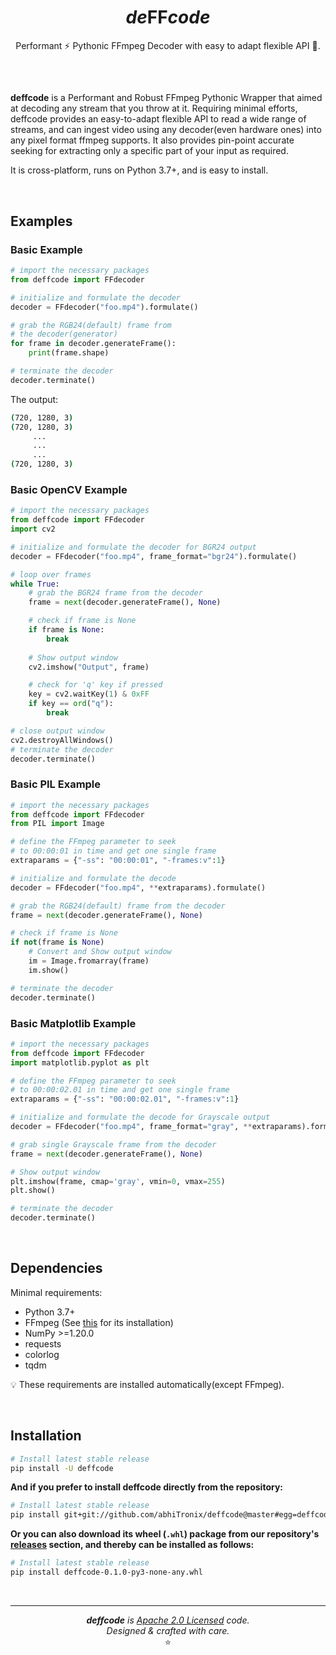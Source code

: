 <!--
===============================================
deffcode library source-code is deployed under the Apache 2.0 License:

Copyright (c) 2019 Abhishek Thakur(@abhiTronix) <abhi.una12@gmail.com>

Licensed under the Apache License, Version 2.0 (the "License");
you may not use this file except in compliance with the License.
You may obtain a copy of the License at

   http://www.apache.org/licenses/LICENSE-2.0

Unless required by applicable law or agreed to in writing, software
distributed under the License is distributed on an "AS IS" BASIS,
WITHOUT WARRANTIES OR CONDITIONS OF ANY KIND, either express or implied.
See the License for the specific language governing permissions and
limitations under the License.
===============================================
-->

<h1 align="center">
  <i>de</i><b>FF</b><i>code</i>
</h1>
<p align="center">Performant ⚡️ Pythonic FFmpeg Decoder with easy to adapt flexible API 🐍.</p>
<h2 align="center">
</h2>


&nbsp;

**deffcode** is a Performant and Robust FFmpeg Pythonic Wrapper that aimed at decoding any stream that you throw at it. Requiring minimal efforts, deffcode provides an easy-to-adapt flexible API to read a wide range of streams, and can ingest video using any decoder(even hardware ones) into any pixel format ffmpeg supports. It also provides pin-point accurate seeking for extracting only a specific part of your input as required. 

It is cross-platform, runs on Python 3.7+, and is easy to install.

&nbsp;


## Examples

### Basic Example

```python
# import the necessary packages
from deffcode import FFdecoder

# initialize and formulate the decoder
decoder = FFdecoder("foo.mp4").formulate()

# grab the RGB24(default) frame from 
# the decoder(generator)
for frame in decoder.generateFrame():
	print(frame.shape)

# terminate the decoder
decoder.terminate()
```

The output:

```sh
(720, 1280, 3)
(720, 1280, 3)
     ...
     ...
     ...
(720, 1280, 3)
```

### Basic OpenCV Example

```python
# import the necessary packages
from deffcode import FFdecoder
import cv2

# initialize and formulate the decoder for BGR24 output
decoder = FFdecoder("foo.mp4", frame_format="bgr24").formulate()

# loop over frames
while True:
    # grab the BGR24 frame from the decoder
    frame = next(decoder.generateFrame(), None)

    # check if frame is None
    if frame is None:
        break
    
    # Show output window
    cv2.imshow("Output", frame)

    # check for 'q' key if pressed
    key = cv2.waitKey(1) & 0xFF
    if key == ord("q"):
        break

# close output window
cv2.destroyAllWindows()
# terminate the decoder
decoder.terminate()
```

### Basic PIL Example

```python
# import the necessary packages
from deffcode import FFdecoder
from PIL import Image

# define the FFmpeg parameter to seek 
# to 00:00:01 in time and get one single frame
extraparams = {"-ss": "00:00:01", "-frames:v":1}

# initialize and formulate the decode
decoder = FFdecoder("foo.mp4", **extraparams).formulate()

# grab the RGB24(default) frame from the decoder
frame = next(decoder.generateFrame(), None)

# check if frame is None
if not(frame is None)
    # Convert and Show output window
    im = Image.fromarray(frame)
    im.show()

# terminate the decoder
decoder.terminate()
```

### Basic Matplotlib Example

```python
# import the necessary packages
from deffcode import FFdecoder
import matplotlib.pyplot as plt

# define the FFmpeg parameter to seek 
# to 00:00:02.01 in time and get one single frame
extraparams = {"-ss": "00:00:02.01", "-frames:v":1}

# initialize and formulate the decode for Grayscale output
decoder = FFdecoder("foo.mp4", frame_format="gray", **extraparams).formulate()

# grab single Grayscale frame from the decoder
frame = next(decoder.generateFrame(), None)

# Show output window
plt.imshow(frame, cmap='gray', vmin=0, vmax=255)
plt.show()

# terminate the decoder
decoder.terminate()
```

&nbsp;

## Dependencies

Minimal requirements:
- Python 3.7+
- FFmpeg (See [this](https://abhitronix.github.io/vidgear/latest/gears/writegear/compression/advanced/ffmpeg_install/#ffmpeg-installation-instructions) for its installation)
- NumPy >=1.20.0
- requests
- colorlog
- tqdm

:bulb: These requirements are installed automatically(except FFmpeg).


&nbsp;

## Installation


```sh
# Install latest stable release
pip install -U deffcode
```

**And if you prefer to install deffcode directly from the repository:**

```sh
# Install latest stable release
pip install git+git://github.com/abhiTronix/deffcode@master#egg=deffcode
```

**Or you can also download its wheel (`.whl`) package from our repository's [releases](https://github.com/abhiTronix/deffcode/releases) section, and thereby can be installed as follows:**

```sh
# Install latest stable release
pip install deffcode-0.1.0-py3-none-any.whl
```

&nbsp;

----

<p align="center"><i><b>deffcode</b> is <a href="https://github.com/abhiTronix/deffcode/blob/master/LICENSE.md">Apache 2.0 Licensed</a> code.<br/>Designed & crafted with care.</i></br>⭐️</p>
